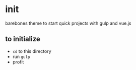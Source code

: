 # init
barebones theme to start quick projects with gulp and vue.js

## to initialize
- `cd` to this directory
- run `gulp`
- profit
